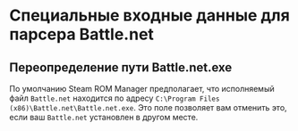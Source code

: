 # Специальные входные данные для парсера Battle.net

## Переопределение пути Battle.net.exe

По умолчанию Steam ROM Manager предполагает, что исполняемый файл `Battle.net` находится по адресу `C:\Program Files (x86)\Battle.net\Battle.net.exe`. Это поле позволяет вам отменить это, если ваш `Battle.net` установлен в другом месте.
